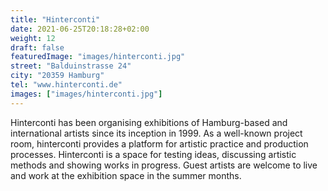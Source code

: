 ```yaml
---
title: "Hinterconti"
date: 2021-06-25T20:18:28+02:00
weight: 12
draft: false
featuredImage: "images/hinterconti.jpg"
street: "Balduinstrasse 24"
city: "20359 Hamburg"
tel: "www.hinterconti.de"
images: ["images/hinterconti.jpg"]
---
```


Hinterconti has been organising exhibitions of Hamburg-based and international artists since its inception in 1999. As a well-known project room,
hinterconti provides a platform for artistic practice and production processes. Hinterconti is a space for testing ideas, discussing artistic methods
and showing works in progress. Guest artists are welcome to live and work at the exhibition space in the summer months.

